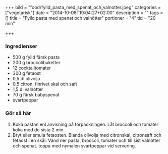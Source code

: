 +++
bild = "food/fylld_pasta_med_spenat_och_valnotter.jpeg"
categories = ["vegetarisk"]
date = "2014-10-08T19:04:27+02:00"
description = ""
tags = []
title = "Fylld pasta med spenat och valnötter"
portioner = "4"
tid = "20 min"

+++

### Ingredienser
- 500 g fylld färsk pasta
- 200 g broccolibuketter
- 12 cocktailtomater
- 300 g fetaost
- 0,5 dl olivolja
- 0,5 citron, finrivet skal och saft
- 1,5 dl valnötter
- 70 g färsk babyspenat
- svartpeppar

### Gör så här
1. Koka pastan enl anvisning på förpackningen. Låt broccoli och tomater koka med de sista 2 min.
1. Bryt eller smula fetaosten. Blanda olivolja med citronskal, citronsaft och fetaost i en skål. Vänd ner pasta, broccoli, tomater och till sist valnötter och spenat. toppa med nymalen svartpeppar vid servering.

